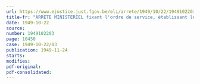 ```yaml
---
url: https://www.ejustice.just.fgov.be/eli/arrete/1949/10/22/1949102203/justel
title-fr: "ARRETE MINISTERIEL fixant l'ordre de service, établissant le règlement intérieur et réglant l'organisation des greffes des commissions d'appel en matière de dommages de guerre aux biens privés"
date: 1949-10-22
source:
number: 1949102203
page: 10450
case: 1949-10-22/03
publication: 1949-11-24
starts:
modifies:
pdf-original:
pdf-consolidated:
---
```


